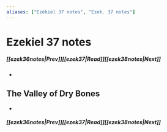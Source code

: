 ```yaml
---
aliases: ["Ezekiel 37 notes", "Ezek. 37 notes"]
---
```

# Ezekiel 37 notes
##### <span class=arrow-left></span>[[ezek36notes|Prev]]<span class=navigation-separator></span>[[ezek37|Read]]<span class=navigation-separator></span>[[ezek38notes|Next]]<span class=arrow-right></span>
- 
## The Valley of Dry Bones
- 
##### <span class=arrow-left></span>[[ezek36notes|Prev]]<span class=navigation-separator></span>[[ezek37|Read]]<span class=navigation-separator></span>[[ezek38notes|Next]]<span class=arrow-right></span>